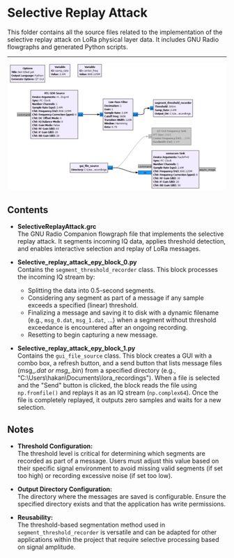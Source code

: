 # Selective Replay Attack

This folder contains all the source files related to the implementation of the selective replay attack on LoRa physical layer data. It includes GNU Radio flowgraphs and generated Python scripts.

---

![Replay Flowchart](docs/images/replay.PNG "Replay Flowchart")

## Contents

- **SelectiveReplayAttack.grc**  
  The GNU Radio Companion flowgraph file that implements the selective replay attack. It segments incoming IQ data, applies threshold detection, and enables interactive selection and replay of LoRa messages.

- **Selective_replay_attack_epy_block_0.py**  
  Contains the `segment_threshold_recorder` class. This block processes the incoming IQ stream by:
  - Splitting the data into 0.5-second segments.
  - Considering any segment as part of a message if any sample exceeds a specified (linear) threshold.
  - Finalizing a message and saving it to disk with a dynamic filename (e.g., `msg_0.dat`, `msg_1.dat`, …) when a segment without threshold exceedance is encountered after an ongoing recording.
  - Resetting to begin capturing a new message.

- **Selective_replay_attack_epy_block_1.py**  
  Contains the `gui_file_source` class. This block creates a GUI with a combo box, a refresh button, and a send button that lists message files (msg_*.dat or msg_*.bin) from a specified directory (e.g., "C:\Users\hakan\Documents\lora_recordings"). When a file is selected and the "Send" button is clicked, the block reads the file using `np.fromfile()` and replays it as an IQ stream (`np.complex64`). Once the file is completely replayed, it outputs zero samples and waits for a new selection.

## Notes

- **Threshold Configuration:**  
  The threshold level is critical for determining which segments are recorded as part of a message. Users must adjust this value based on their specific signal environment to avoid missing valid segments (if set too high) or recording excessive noise (if set too low).

- **Output Directory Configuration:**  
  The directory where the messages are saved is configurable. Ensure the specified directory exists and that the application has write permissions.

- **Reusability:**  
  The threshold-based segmentation method used in `segment_threshold_recorder` is versatile and can be adapted for other applications within the project that require selective processing based on signal amplitude.

